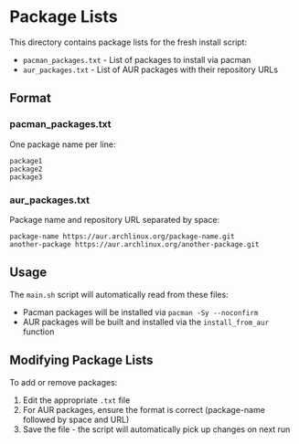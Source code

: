 # Package Lists

This directory contains package lists for the fresh install script:

- `pacman_packages.txt` - List of packages to install via pacman
- `aur_packages.txt` - List of AUR packages with their repository URLs

## Format

### pacman_packages.txt
One package name per line:
```
package1
package2
package3
```

### aur_packages.txt
Package name and repository URL separated by space:
```
package-name https://aur.archlinux.org/package-name.git
another-package https://aur.archlinux.org/another-package.git
```

## Usage

The `main.sh` script will automatically read from these files:
- Pacman packages will be installed via `pacman -Sy --noconfirm`
- AUR packages will be built and installed via the `install_from_aur` function

## Modifying Package Lists

To add or remove packages:
1. Edit the appropriate `.txt` file
2. For AUR packages, ensure the format is correct (package-name followed by space and URL)
3. Save the file - the script will automatically pick up changes on next run
